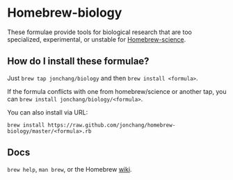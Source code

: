 Homebrew-biology
================

These formulae provide tools for biological research that are too specialized, experimental, or unstable for [Homebrew-science](https://github.com/Homebrew/homebrew-science).


How do I install these formulae?
--------------------------------
Just `brew tap jonchang/biology` and then `brew install <formula>`.

If the formula conflicts with one from homebrew/science or another tap, you can `brew install jonchang/biology/<formula>`.

You can also install via URL:

```
brew install https://raw.github.com/jonchang/homebrew-biology/master/<formula>.rb
```

Docs
----
`brew help`, `man brew`, or the Homebrew [wiki][].

[wiki]:https://github.com/Homebrew/homebrew/wiki
